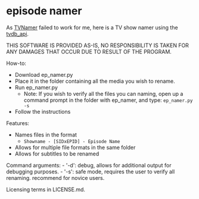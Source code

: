 # episode namer

As [TVNamer](https://github.com/dbr/tvnamer) failed to work for me, here is a TV show namer using the [tvdb\_api](https://github.com/dbr/tvdb_api).

THIS SOFTWARE IS PROVIDED AS-IS, NO RESPONSIBILITY IS TAKEN FOR ANY DAMAGES THAT OCCUR DUE TO RESULT OF THE PROGRAM.

How-to:

- Download ep_namer.py
- Place it in the folder containing all the media you wish to rename.
- Run ep_namer.py
	- Note: If you wish to verify all the files you can naming, open up a command prompt in the folder with ep_namer, and type: `ep_namer.py -s`
- Follow the instructions

Features:

- Names files in the format
	- `Showname - [SIDxEPID] - Episode Name`
- Allows for multiple file formats in the same folder
- Allows for subtitles to be renamed

Command arguments: 
	- '-d': debug, allows for additional output for debugging purposes.
	- '-s': safe mode, requires the user to verify all renaming. recommend for novice users.

Licensing terms in LICENSE.md. 